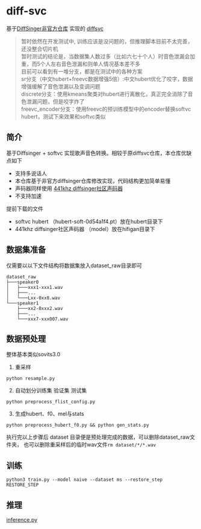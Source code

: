# diff-svc
基于[DiffSinger非官方仓库](https://github.com/keonlee9420/DiffSinger) 实现的 [diffsvc](https://github.com/prophesier/diff-svc)

> 暂时依然在开发测试中, 训练应该是没问题的，但推理脚本目前不太完善，还没整合切片机\
> 暂时测试的结论是，当数据集人数过多（比如六七十个人）时音色泄漏会加重，而5个人左右音色泄漏和则单人情况基本差不多\
> 目前可以看到有一堆分支，都是在测试中的各种方案 \
> sr分支（中文hubert+freevc数据增强5倍）:中文hubert优化了咬字，数据增强缓解了音色泄漏以及变调问题 \
> discrete分支：使用kmeans聚类对hubert进行离散化，真正完全消除了音色泄漏问题，但是咬字炸了 \
> freevc_encoder分支：使用freevc的预训练模型中的encoder替换softvc hubert，测试下来效果和softvc类似

## 简介
基于Diffsinger + softvc 实现歌声音色转换。相较于原diffsvc仓库，本仓库优缺点如下
+ 支持多说话人
+ 本仓库基于非官方diffsinger仓库修改实现，代码结构更加简单易懂
+ 声码器同样使用 [441khz diffsinger社区声码器](https://openvpi.github.io/vocoders/)
+ 不支持加速

提前下载的文件
+ softvc hubert （hubert-soft-0d54a1f4.pt）放在hubert目录下
+ 441khz diffsinger社区声码器 （model）放在hifigan目录下
## 数据集准备
仅需要以以下文件结构将数据集放入dataset_raw目录即可
```shell
dataset_raw
├───speaker0
│   ├───xxx1-xxx1.wav
│   ├───...
│   └───Lxx-0xx8.wav
└───speaker1
    ├───xx2-0xxx2.wav
    ├───...
    └───xxx7-xxx007.wav
```

## 数据预处理
整体基本类似sovits3.0
1. 重采样
```shell
python resample.py
 ```
2. 自动划分训练集 验证集 测试集
```shell
python preprocess_flist_config.py
```
3. 生成hubert、f0、mel与stats
```shell
python preprocess_hubert_f0.py && python gen_stats.py
```

执行完以上步骤后 dataset 目录便是预处理完成的数据，可以删除dataset_raw文件夹，
也可以删除重采样后的临时wav文件`rm dataset/*/*.wav`

## 训练
```shell
python3 train.py --model naive --dataset ms --restore_step RESTORE_STEP 
```

## 推理
[inference.py](inference.py)
